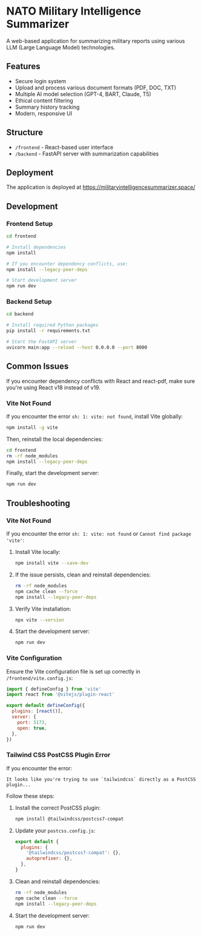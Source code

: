 # NATO Military Intelligence Summarizer

A web-based application for summarizing military reports using various LLM (Large Language Model) technologies.

## Features

- Secure login system
- Upload and process various document formats (PDF, DOC, TXT)
- Multiple AI model selection (GPT-4, BART, Claude, T5)
- Ethical content filtering
- Summary history tracking
- Modern, responsive UI

## Structure

- `/frontend` - React-based user interface
- `/backend` - FastAPI server with summarization capabilities

## Deployment

The application is deployed at https://militaryintelligencesummarizer.space/

## Development

### Frontend Setup

```bash
cd frontend

# Install dependencies
npm install

# If you encounter dependency conflicts, use:
npm install --legacy-peer-deps

# Start development server
npm run dev
```

### Backend Setup

```bash
cd backend

# Install required Python packages
pip install -r requirements.txt

# Start the FastAPI server
uvicorn main:app --reload --host 0.0.0.0 --port 8000
```

## Common Issues

If you encounter dependency conflicts with React and react-pdf, make sure you're using React v18 instead of v19.

### Vite Not Found

If you encounter the error `sh: 1: vite: not found`, install Vite globally:

```bash
npm install -g vite
```

Then, reinstall the local dependencies:

```bash
cd frontend
rm -rf node_modules
npm install --legacy-peer-deps
```

Finally, start the development server:

```bash
npm run dev
```

## Troubleshooting

### Vite Not Found

If you encounter the error `sh: 1: vite: not found` or `Cannot find package 'vite'`:

1. Install Vite locally:
   ```bash
   npm install vite --save-dev
   ```

2. If the issue persists, clean and reinstall dependencies:
   ```bash
   rm -rf node_modules
   npm cache clean --force
   npm install --legacy-peer-deps
   ```

3. Verify Vite installation:
   ```bash
   npx vite --version
   ```

4. Start the development server:
   ```bash
   npm run dev
   ```

### Vite Configuration

Ensure the Vite configuration file is set up correctly in `/frontend/vite.config.js`:

```javascript
import { defineConfig } from 'vite'
import react from '@vitejs/plugin-react'

export default defineConfig({
  plugins: [react()],
  server: {
    port: 5173,
    open: true,
  },
})
```

### Tailwind CSS PostCSS Plugin Error

If you encounter the error:
```
It looks like you're trying to use `tailwindcss` directly as a PostCSS plugin...
```

Follow these steps:

1. Install the correct PostCSS plugin:
   ```bash
   npm install @tailwindcss/postcss7-compat
   ```

2. Update your `postcss.config.js`:
   ```javascript
   export default {
     plugins: {
       '@tailwindcss/postcss7-compat': {},
       autoprefixer: {},
     },
   }
   ```

3. Clean and reinstall dependencies:
   ```bash
   rm -rf node_modules
   npm cache clean --force
   npm install --legacy-peer-deps
   ```

4. Start the development server:
   ```bash
   npm run dev
   ```